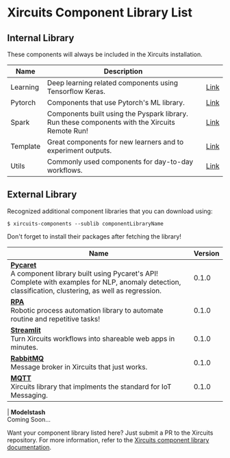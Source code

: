 # Xircuits Component Library List


## Internal Library

These components will always be included in the Xircuits installation.

| Name     | Description                                                                                    |                                                                                                                                                            |
| -------- | ---------------------------------------------------------------------------------------------- | -------------------------------------------------------------------------------------------------------------------------------------------------------------- |
| Learning | Deep learning related components using Tensorflow Keras.                                       | [Link](https://github.com/XpressAI/xircuits/tree/master/xai_components/xai_learning) |
| Pytorch  | Components that use Pytorch's ML library.                                                      | [Link](https://github.com/XpressAI/xircuits/tree/master/xai_components/xai_pytorch)   |
| Spark    | Components built using the Pyspark library. Run these components with the Xircuits Remote Run! | [Link](https://github.com/XpressAI/xircuits/tree/master/xai_components/xai_spark)       |
| Template | Great components for new learners and to experiment outputs.                                   | [Link](https://github.com/XpressAI/xircuits/tree/master/xai_components/xai_template) |
| Utils    | Commonly used components for day-to-day workflows.                                             | [Link](https://github.com/XpressAI/xircuits/tree/master/xai_components/xai_utils)       |


## External Library

Recognized additional component libraries that you can download using:

```
$ xircuits-components --sublib componentLibraryName
```

Don't forget to install their packages after fetching the library!

| Name                                                                                                                                                                                                       | Version |
| ---------------------------------------------------------------------------------------------------------------------------------------------------------------------------------------------------------- | ------- |
| <b>[Pycaret](https://github.com/XpressAI/xai-pycaret)</b><br>A component library built using Pycaret's API! Complete with examples for NLP, anomaly detection, classification, clustering, as well as regression. | 0.1.0   |
| <b>[RPA](https://github.com/yuenherny/xai-rpa)</b><br>Robotic process automation library to automate routine and repetitive tasks!                                                                                | 0.1.0   |
| <b>[Streamlit](https://github.com/XpressAI/xai-streamlit)</b><br>Turn Xircuits workflows into shareable web apps in minutes.                                                                                                                                  | 0.1.0   |
| <b>[RabbitMQ](https://github.com/XpressAI/xai-rabbitmq)</b><br>Message broker in Xircuits that just works.                                                                                                                                                    | 0.1.0   |
| <b>[MQTT](https://github.com/XpressAI/xai-mqtt)</b><br>Xircuits library that implments the standard for IoT Messaging.                                                                                                                                    | 0.1.0   |
| 
<b>Modelstash</b><br>Coming Soon...             

Want your component library listed here? Just submit a PR to the Xircuits repository. For more information, refer to the [Xircuits component library documentation](https://xircuits.io/docs/technical-concepts/xircuits-component-library).